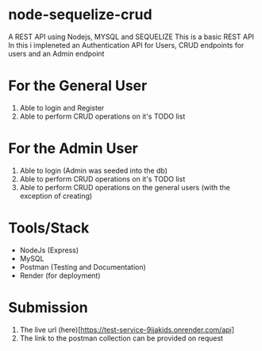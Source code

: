 # node-sequelize-crud

A REST API using Nodejs, MYSQL and SEQUELIZE
This is a basic REST API
In this i impleneted an Authentication API for Users, CRUD endpoints for users and an Admin endpoint

# For the General User

1. Able to login and Register
2. Able to perform CRUD operations on it's TODO list

# For the Admin User

1. Able to login (Admin was seeded into the db)
2. Able to perform CRUD operations on it's TODO list
3. Able to perform CRUD operations on the general users (with the exception of creating)

# Tools/Stack

-   NodeJs (Express)
-   MySQL
-   Postman (Testing and Documentation)
-   Render (for deployment)

# Submission

1. The live url (here)[https://test-service-9ijakids.onrender.com/api]
2. The link to the postman collection can be provided on request
